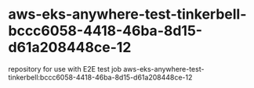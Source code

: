 # aws-eks-anywhere-test-tinkerbell-bccc6058-4418-46ba-8d15-d61a208448ce-12
repository for use with E2E test job aws-eks-anywhere-test-tinkerbell:bccc6058-4418-46ba-8d15-d61a208448ce-12
